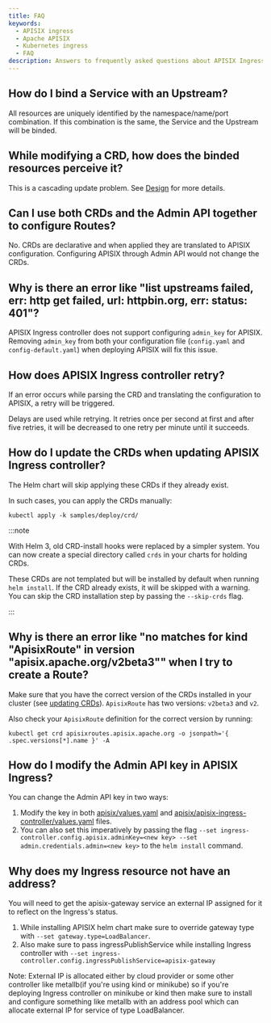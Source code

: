 ```yaml
---
title: FAQ
keywords:
  - APISIX ingress
  - Apache APISIX
  - Kubernetes ingress
  - FAQ
description: Answers to frequently asked questions about APISIX Ingress.
---
```

<!--
#
# Licensed to the Apache Software Foundation (ASF) under one or more
# contributor license agreements.  See the NOTICE file distributed with
# this work for additional information regarding copyright ownership.
# The ASF licenses this file to You under the Apache License, Version 2.0
# (the "License"); you may not use this file except in compliance with
# the License.  You may obtain a copy of the License at
#
#     http://www.apache.org/licenses/LICENSE-2.0
#
# Unless required by applicable law or agreed to in writing, software
# distributed under the License is distributed on an "AS IS" BASIS,
# WITHOUT WARRANTIES OR CONDITIONS OF ANY KIND, either express or implied.
# See the License for the specific language governing permissions and
# limitations under the License.
#
-->

## How do I bind a Service with an Upstream?

All resources are uniquely identified by the namespace/name/port combination. If this combination is the same, the Service and the Upstream will be binded.

## While modifying a CRD, how does the binded resources perceive it?

This is a cascading update problem. See [Design](./design.md) for more details.

## Can I use both CRDs and the Admin API together to configure Routes?

No. CRDs are declarative and when applied they are translated to APISIX configuration. Configuring APISIX through Admin API would not change the CRDs.

## Why is there an error like "list upstreams failed, err: http get failed, url: httpbin.org, err: status: 401"?

APISIX Ingress controller does not support configuring `admin_key` for APISIX. Removing `admin_key` from both your configuration file (`config.yaml` and `config-default.yaml`) when deploying APISIX will fix this issue.

<!-- ### 5. Failed to create route with `ApisixRoute`

When `apisix-ingress-controller` creates a route with CRD, it checks the `Endpoint` resources in Kubernetes (matched by namespace_name_port). If the corresponding endpoint information is not found, the route will not be created and wait for the next retry.

Tips: The failure caused by empty upstream nodes is a limitation of Apache APISIX, related [issue](https://github.com/apache/apisix/issues/3072) -->

## How does APISIX Ingress controller retry?

If an error occurs while parsing the CRD and translating the configuration to APISIX, a retry will be triggered.

Delays are used while retrying. It retries once per second at first and after five retries, it will be decreased to one retry per minute until it succeeds.

## How do I update the CRDs when updating APISIX Ingress controller?

The Helm chart will skip applying these CRDs if they already exist.

In such cases, you can apply the CRDs manually:

```shell
kubectl apply -k samples/deploy/crd/
```

:::note

With Helm 3, old CRD-install hooks were replaced by a simpler system. You can now create a special directory called `crds` in your charts for holding CRDs.

These CRDs are not templated but will be installed by default when running `helm install`. If the CRD already exists, it will be skipped with a warning. You can skip the CRD installation step by passing the `--skip-crds` flag.

:::

## Why is there an error like "no matches for kind "ApisixRoute" in version "apisix.apache.org/v2beta3"" when I try to create a Route?

Make sure that you have the correct version of the CRDs installed in your cluster (see [updating CRDs](#how-do-i-update-the-crds-when-updating-apisix-ingress-controller)). `ApisixRoute` has two versions: `v2beta3` and `v2`.

Also check your `ApisixRoute` definition for the correct version by running:

```shell
kubectl get crd apisixroutes.apisix.apache.org -o jsonpath='{ .spec.versions[*].name }' -A
```

## How do I modify the Admin API key in APISIX Ingress?

You can change the Admin API key in two ways:

1. Modify the key in both [apisix/values.yaml](https://github.com/apache/apisix-helm-chart/blob/57cdbe461765cd49af2195cc6a1976cc55262e9b/charts/apisix/values.yaml#L181) and [apisix/apisix-ingress-controller/values.yaml](https://github.com/apache/apisix-helm-chart/blob/57cdbe461765cd49af2195cc6a1976cc55262e9b/charts/apisix-ingress-controller/values.yaml#L128) files.
2. You can also set this imperatively by passing the flag `--set ingress-controller.config.apisix.adminKey=<new key> --set admin.credentials.admin=<new key>` to the `helm install` command.


## Why does my Ingress resource not have an address?

You will need to get the apisix-gateway service an external IP assigned for it to reflect on the Ingress's status.
1. While installing APISIX helm chart make sure to override gateway type with `--set gateway.type=LoadBalancer`. 
2. Also make sure to pass ingressPublishService while installing Ingress controller with `--set ingress-controller.config.ingressPublishService=apisix-gateway`

Note: External IP is allocated either by cloud provider or some other controller like metallb(if you're using kind or minikube) so if you're deploying Ingress controller on minikube or kind then make sure to install and configure something like metallb with an address pool which can allocate external IP for service of type LoadBalancer.
